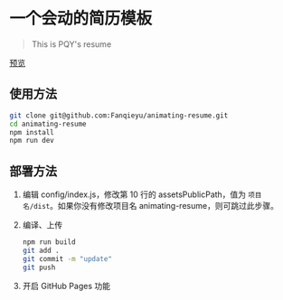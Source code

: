 # 一个会动的简历模板

> This is PQY's resume

[预览](https://Fanqieyu.github.io/animating-resume/public/)

## 使用方法

``` bash
git clone git@github.com:Fanqieyu/animating-resume.git
cd animating-resume
npm install
npm run dev
```

## 部署方法


1. 编辑 config/index.js，修改第 10 行的 assetsPublicPath，值为 `项目名/dist`。如果你没有修改项目名 animating-resume，则可跳过此步骤。

2. 编译、上传
    ``` bash
    npm run build
    git add .
    git commit -m "update"
    git push
    ```

3. 开启 GitHub Pages 功能

